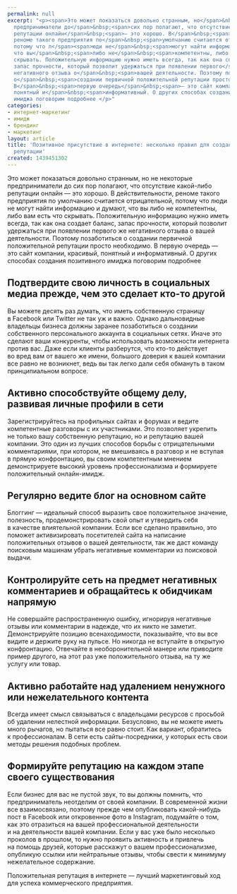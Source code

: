 ```yaml
---
permalink: null
excerpt: "<p><span>Это может показаться довольно странным, но</span>&nbsp;<span>не</span>&nbsp;<span>некоторые
  предприниматели до</span>&nbsp;<span>сих пор полагают, что отсутствие какой-либо
  репутации онлайн</span>&nbsp;<span>— это хорошо. В</span>&nbsp;<span>действительности,
  реноме такого предприятия по</span>&nbsp;<span>умолчанию считается отрицательной,
  потому что л</span><span>юди не</span>&nbsp;<span>могут найти информацию и</span>&nbsp;<span>думают,
  что вы</span>&nbsp;<span>либо не</span>&nbsp;<span>компетентны, либо вам есть что
  скрывать. Положительную информацию нужно иметь всегда, так как она создает баланс,
  запас прочности, который позволит удержаться при появлении первого</span>&nbsp;<span>же
  негативного отзыва о</span>&nbsp;<span>вашей деятельности. Поэтому позаботиться
  о</span>&nbsp;<span>создании первичной положительной репутации просто необходимо.
  В</span>&nbsp;<span>первую очередь</span>&nbsp;<span>— это сайт компании, красивый,
  понятный и</span>&nbsp;<span>информативный. О других способах создания позитивного
  имиджа поговорим подробнее </p>"
categories:
- интернет-маркетинг
- имидж
- брендинг
- маркетинг
layout: article
title: 'Позитивное присутствие в интернете: несколько правил для создания положительной
  репутации'
created: 1439451302
---
```

<p><span>Это может показаться довольно странным, но</span>&nbsp;<span>не</span>&nbsp;<span>некоторые предприниматели до</span>&nbsp;<span>сих пор полагают, что отсутствие какой-либо репутации онлайн</span>&nbsp;<span>— это хорошо. В</span>&nbsp;<span>действительности, реноме такого предприятия по</span>&nbsp;<span>умолчанию считается отрицательной, потому что л</span><span>юди не</span>&nbsp;<span>могут найти информацию и</span>&nbsp;<span>думают, что вы</span>&nbsp;<span>либо не</span>&nbsp;<span>компетентны, либо вам есть что скрывать. Положительную информацию нужно иметь всегда, так как она создает баланс, запас прочности, который позволит удержаться при появлении первого</span>&nbsp;<span>же негативного отзыва о</span>&nbsp;<span>вашей деятельности. Поэтому позаботиться о</span>&nbsp;<span>создании первичной положительной репутации просто необходимо. В</span>&nbsp;<span>первую очередь</span>&nbsp;<span>— это сайт компании, красивый, понятный и</span>&nbsp;<span>информативный. О</span>&nbsp;<span>других способах создания позитивного имиджа поговорим подробнее</span></p>
<h2>Подтвердите свою личность в&nbsp;социальных медиа прежде, чем это сделает кто-то другой</h2>
<p>Вы&nbsp;можете десять раз думать, что иметь собственную страницу в&nbsp;Facebook или Twitter не&nbsp;так уж&nbsp;и&nbsp;важно. Однако дальновидные владельцы бизнеса должны заранее позаботиться о&nbsp;создании собственного персонального аккаунта в&nbsp;социальных сетях. Иначе это сделают ваши конкуренты, чтобы использовать возможности интернета против вас. Даже если клиенты разберутся, что кто-то действует во&nbsp;вред вам от&nbsp;вашего&nbsp;же имени, большого доверия к&nbsp;вашей компании все равно не&nbsp;возникнет, ведь вы&nbsp;так легко дали себя обмануть в&nbsp;таком принципиальном вопросе.</p>
<h2>Активно способствуйте общему делу, развивая личные профили в&nbsp;сети</h2>
<p>Зарегистрируйтесь на&nbsp;профильных сайтах и&nbsp;форумах и&nbsp;ведите компетентные разговоры с&nbsp;их&nbsp;участниками. Это позволяет укрепить не&nbsp;только вашу собственную репутацию, но&nbsp;и&nbsp;репутацию вашей компании. Это один из&nbsp;лучших способов борьбы с&nbsp;отрицательными комментариями, при котором, не&nbsp;вмешиваясь в&nbsp;разговор и&nbsp;не&nbsp;вступая в&nbsp;прямую конфронтацию, вы&nbsp;своим компетентным мнением демонстрируете высокий уровень профессионализма и&nbsp;формируете положительный онлайн-имидж.</p>
<h2>Регулярно ведите блог на&nbsp;основном сайте</h2>
<p>Блоггинг&nbsp;— идеальный способ выразить свое положительное значение, полезность, продемонстрировать свой опыт и&nbsp;утвердить себя в&nbsp;качестве влиятельной компании. Если все сделано правильно, это поможет активизировать посетителей сайта на&nbsp;написание положительных отзывов о&nbsp;вашей деятельности, так&nbsp;же даст команду поисковым машинам убрать негативные комментарии из&nbsp;поисковой выдачи.</p>
<h2>Контролируйте сеть на&nbsp;предмет негативных комментариев и&nbsp;обращайтесь к&nbsp;обидчикам напрямую</h2>
<p>Не&nbsp;совершайте распространенную ошибку, игнорируя негативные отзывы или комментарии в&nbsp;надежде, что их&nbsp;никто не&nbsp;заметит. Демонстрируйте позицию всенаходимости, показывайте, что вы&nbsp;все видите и&nbsp;держите руку на&nbsp;пульсе. Но&nbsp;никогда не&nbsp;вступайте в&nbsp;открытую конфронтацию. Отвечайте в&nbsp;необоронительной манере или приводите пример другого, на&nbsp;этот раз уже положительного отзыва, на&nbsp;ту&nbsp;же услугу или товар.</p>
<h2>Активно работайте над удалением ненужного или нежелательного контента</h2>
<p>Всегда имеет смысл связываться с&nbsp;владельцами ресурсов с&nbsp;просьбой об&nbsp;удалении нелестной информации. Безусловно, вы&nbsp;не&nbsp;можете иметь много рычагов, но&nbsp;пытаться все равно стоит. Как вариант, обратитесь к&nbsp;профессионалам. В&nbsp;сети есть сайты-посредники, у&nbsp;которых есть свои методы решения подобных проблем.</p>
<h2>Формируйте репутацию на&nbsp;каждом этапе своего существования</h2>
<p>Если бизнес для вас не&nbsp;пустой звук, то&nbsp;вы&nbsp;должны помнить, что предприниматель неотделим от&nbsp;своей компании. В&nbsp;современной жизни все взаимосвязано, поэтому прежде чем опубликовать какой-нибудь пост в&nbsp;Facebook или откровенное фото в&nbsp;Instagram, подумайте о&nbsp;том, как это отразиться на&nbsp;вашей профессиональной деятельности и&nbsp;на&nbsp;деятельности вашей компании. Если у&nbsp;вас уже было несколько проколов в&nbsp;прошлом, то&nbsp;нужно проявить активность и&nbsp;привлечь на&nbsp;помощь друзей, которые расскажут о&nbsp;вашем профессионализме, опубликую ссылки или нейтральные отзывы, чтобы свести к&nbsp;минимуму нежелательное содержание.</p>
<p>Положительная репутация в&nbsp;интернете&nbsp;— лучший маркетинговый ход для успеха коммерческого предприятия. </p>
